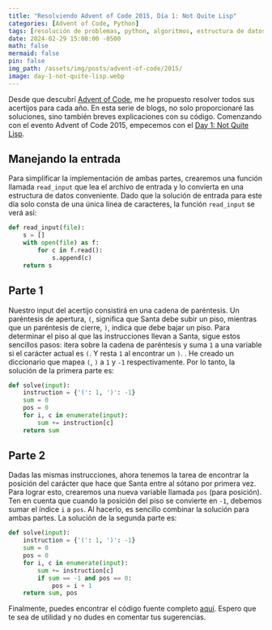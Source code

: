 ```yaml
---
title: "Resolviendo Advent of Code 2015, Día 1: Not Quite Lisp"
categories: [Advent of Code, Python]
tags: [resolución de problemas, python, algoritmos, estructura de datos]
date: 2024-02-29 15:00:00 -0500
math: false
mermaid: false
pin: false
img_path: /assets/img/posts/advent-of-code/2015/
image: day-1-not-quite-lisp.webp
---
```


Desde que descubrí [Advent of Code](https://adventofcode.com/2023/events), me he propuesto resolver todos sus acertijos para cada año. En esta serie de blogs, no solo proporcionaré las soluciones, sino también breves explicaciones con su código. Comenzando con el evento Advent of Code 2015, empecemos con el [Day 1: Not Quite Lisp](https://adventofcode.com/2015/day/1).

## Manejando la entrada

Para simplificar la implementación de ambas partes, crearemos una función llamada `read_input` que lea el archivo de entrada y lo convierta en una estructura de datos conveniente. Dado que la solución de entrada para este día solo consta de una única línea de caracteres, la función `read_input` se verá así:

```python
def read_input(file):
    s = []
    with open(file) as f:
        for c in f.read():
            s.append(c)
    return s
```

## Parte 1

Nuestro input del acertijo consistirá en una cadena de paréntesis. Un paréntesis de apertura, `(`, significa que Santa debe subir un piso, mientras que un paréntesis de cierre, `)`, indica que debe bajar un piso. Para determinar el piso al que las instrucciones llevan a Santa, sigue estos sencillos pasos: itera sobre la cadena de paréntesis y suma `1` a una variable si el carácter actual es `(`. Y resta `1` al encontrar un `)`. . He creado un diccionario que mapea `(`, `)` a `1` y `-1` respectivamente. Por lo tanto, la solución de la primera parte es:

```python
def solve(input):
    instruction = {'(': 1, ')': -1}
    sum = 0
    pos = 0
    for i, c in enumerate(input):
        sum += instruction[c]
    return sum
```

## Parte 2

Dadas las mismas instrucciones, ahora tenemos la tarea de encontrar la posición del carácter que hace que Santa entre al sótano por primera vez. Para lograr esto, crearemos una nueva variable llamada `pos` (para posición). Ten en cuenta que cuando la posición del piso se convierte en `-1`, debemos sumar el índice `i` a `pos`. Al hacerlo, es sencillo combinar la solución para ambas partes. La solución de la segunda parte es:

```python
def solve(input):
    instruction = {'(': 1, ')': -1}
    sum = 0
    pos = 0
    for i, c in enumerate(input):
        sum += instruction[c]
        if sum == -1 and pos == 0:
            pos = i + 1
    return sum, pos
```

Finalmente, puedes encontrar el código fuente completo [aquí](https://github.com/crixodia/aoc/blob/main/2015/01_not_quite_lisp/main.py). Espero que te sea de utilidad y no dudes en comentar tus sugerencias.
